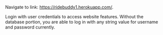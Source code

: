 Navigate to link: https://ridebuddy1.herokuapp.com/. 

Login with user credentials to access website features. 
Without the database portion, you are able to log in with any string value for username and password currently. 
